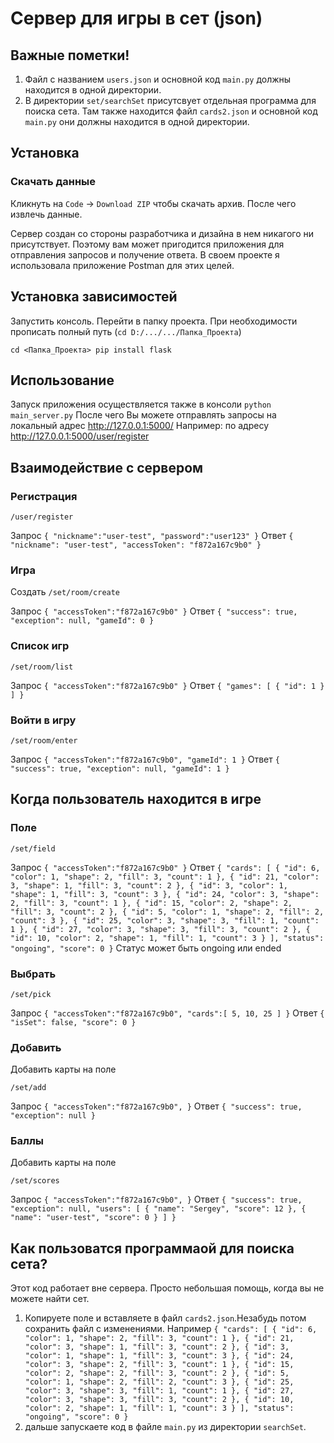# Сервер для игры в сет (json)
## Важные пометки!
1. Файл с названием `users.json` и основной код `main.py` должны находится в одной директории.
2. В директории `set/searchSet` присутсвует отдельная программа для поиска сета. Там также находится файл `cards2.json` и основной код `main.py` они должны находится в одной директории.

## Установка
### Скачать данные
Кликнуть на `Code` -> `Download ZIP` чтобы скачать архив. После чего извлечь данные.

Сервер создан со стороны разработчика и дизайна в нем никагого ни присутствует. Поэтому вам может пригодится приложения для отправления запросов и получение ответа. В своем проекте я использовала приложение Postman для этих целей.

## Установка зависимостей
Запустить консоль. Перейти в папку проекта. При необходимости прописать полный путь (`cd D:/.../.../Папка_Проекта`)

`cd <Папка_Проекта>
pip install flask`

## Использование
Запуск приложения осуществляется также в консоли
`python main_server.py`
После чего Вы можете отправлять запросы на локальный адрес http://127.0.0.1:5000/ 
Например:
по адресу http://127.0.0.1:5000/user/register

## Взаимодействие с сервером

### Регистрация
`/user/register`

Запрос
`{
    "nickname":"user-test",
    "password":"user123"
}`
Ответ
`{
    "nickname": "user-test",
    "accessToken": "f872a167c9b0"
}`

### Игра
Создать
`/set/room/create`

Запрос
`{
    "accessToken":"f872a167c9b0"
}`
Ответ
`{
    "success": true,
    "exception": null,
    "gameId": 0
}`
### Список игр
`/set/room/list`

Запрос
`{
    "accessToken":"f872a167c9b0"
}`
Ответ
`{
    "games": [
        {
            "id": 1
        }
    ]
}`

### Войти в игру
`/set/room/enter`

Запрос
`{
    "accessToken":"f872a167c9b0",
    "gameId": 1
}`
Ответ
`{
    "success": true,
    "exception": null,
    "gameId": 1
}`

## Когда пользователь находится в игре

### Поле
`/set/field`

Запрос
`{
    "accessToken":"f872a167c9b0"
}`
Ответ
`{
    "cards": [
        {
            "id": 6,
            "color": 1,
            "shape": 2,
            "fill": 3,
            "count": 1
        },
        {
            "id": 21,
            "color": 3,
            "shape": 1,
            "fill": 3,
            "count": 2
        },
        {
            "id": 3,
            "color": 1,
            "shape": 1,
            "fill": 3,
            "count": 3
        },
        {
            "id": 24,
            "color": 3,
            "shape": 2,
            "fill": 3,
            "count": 1
        },
        {
            "id": 15,
            "color": 2,
            "shape": 2,
            "fill": 3,
            "count": 2
        },
        {
            "id": 5,
            "color": 1,
            "shape": 2,
            "fill": 2,
            "count": 3
        },
        {
            "id": 25,
            "color": 3,
            "shape": 3,
            "fill": 1,
            "count": 1
        },
        {
            "id": 27,
            "color": 3,
            "shape": 3,
            "fill": 3,
            "count": 2
        },
        {
            "id": 10,
            "color": 2,
            "shape": 1,
            "fill": 1,
            "count": 3
        }
    ],
    "status": "ongoing",
    "score": 0
}`
Статус может быть ongoing или ended

### Выбрать
`/set/pick`

Запрос
`{
    "accessToken":"f872a167c9b0",
    "cards":[
        5, 10, 25
    ]
}`
Ответ
`{
    "isSet": false,
    "score": 0
}`

### Добавить
Добавить карты на поле

`/set/add`

Запрос
`{
    "accessToken":"f872a167c9b0",
}`
Ответ
`{
    "success": true,
    "exception": null
}`

### Баллы
Добавить карты на поле

`/set/scores`

Запрос
`{
    "accessToken":"f872a167c9b0",
}`
Ответ
`{
    "success": true,
    "exception": null,
    "users": [
        {
            "name": "Sergey",
            "score": 12
        },
        {
            "name": "user-test",
            "score": 0
        }
    ]
}`
## Как пользоватся программаой для поиска сета?
Этот код работает вне сервера. Просто небольшая помощь, когда вы не можете найти сет.
1. Копируете поле и вставляете в файл `cards2.json`.Незабудь потом сохранить файл с изменениями. Например
`{
    "cards": [
        {
            "id": 6,
            "color": 1,
            "shape": 2,
            "fill": 3,
            "count": 1
        },
        {
            "id": 21,
            "color": 3,
            "shape": 1,
            "fill": 3,
            "count": 2
        },
        {
            "id": 3,
            "color": 1,
            "shape": 1,
            "fill": 3,
            "count": 3
        },
        {
            "id": 24,
            "color": 3,
            "shape": 2,
            "fill": 3,
            "count": 1
        },
        {
            "id": 15,
            "color": 2,
            "shape": 2,
            "fill": 3,
            "count": 2
        },
        {
            "id": 5,
            "color": 1,
            "shape": 2,
            "fill": 2,
            "count": 3
        },
        {
            "id": 25,
            "color": 3,
            "shape": 3,
            "fill": 1,
            "count": 1
        },
        {
            "id": 27,
            "color": 3,
            "shape": 3,
            "fill": 3,
            "count": 2
        },
        {
            "id": 10,
            "color": 2,
            "shape": 1,
            "fill": 1,
            "count": 3
        }
    ],
    "status": "ongoing",
    "score": 0
}`
2. дальше запускаете код в файле `main.py` из директории `searchSet`.
